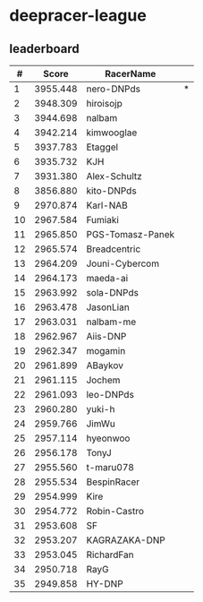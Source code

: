 # deepracer-league

## leaderboard

<!-- leaderboard -->
| # | Score | RacerName |   |
| - | ----- | --------- | - |
| 1 | 3955.448 | nero-DNPds | * |
| 2 | 3948.309 | hiroisojp | |
| 3 | 3944.698 | nalbam | |
| 4 | 3942.214 | kimwooglae | |
| 5 | 3937.783 | Etaggel | |
| 6 | 3935.732 | KJH | |
| 7 | 3931.380 | Alex-Schultz | |
| 8 | 3856.880 | kito-DNPds | |
| 9 | 2970.874 | Karl-NAB | |
| 10 | 2967.584 | Fumiaki | |
| 11 | 2965.850 | PGS-Tomasz-Panek | |
| 12 | 2965.574 | Breadcentric | |
| 13 | 2964.209 | Jouni-Cybercom | |
| 14 | 2964.173 | maeda-ai | |
| 15 | 2963.992 | sola-DNPds | |
| 16 | 2963.478 | JasonLian | |
| 17 | 2963.031 | nalbam-me | |
| 18 | 2962.967 | Aiis-DNP | |
| 19 | 2962.347 | mogamin | |
| 20 | 2961.899 | ABaykov | |
| 21 | 2961.115 | Jochem | |
| 22 | 2961.093 | leo-DNPds | |
| 23 | 2960.280 | yuki-h | |
| 24 | 2959.766 | JimWu | |
| 25 | 2957.114 | hyeonwoo | |
| 26 | 2956.178 | TonyJ | |
| 27 | 2955.560 | t-maru078 | |
| 28 | 2955.534 | BespinRacer | |
| 29 | 2954.999 | Kire | |
| 30 | 2954.772 | Robin-Castro | |
| 31 | 2953.608 | SF | |
| 32 | 2953.207 | KAGRAZAKA-DNP | |
| 33 | 2953.045 | RichardFan | |
| 34 | 2950.718 | RayG | |
| 35 | 2949.858 | HY-DNP | |
